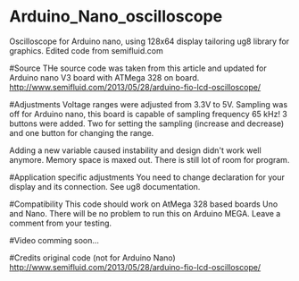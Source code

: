 # Arduino_Nano_oscilloscope
Oscilloscope for Arduino nano, using 128x64 display tailoring ug8 library for graphics. Edited code from semifluid.com

#Source
THe source code was taken from this article and updated for Arduino nano V3 board with ATMega 328 on board. 
http://www.semifluid.com/2013/05/28/arduino-fio-lcd-oscilloscope/

#Adjustments
Voltage ranges were adjusted from 3.3V to 5V. Sampling was off for Arduino nano, this board is capable of sampling frequency 65 kHz! 3 buttons were added. Two for setting the sampling (increase and decrease) and one button for changing the range.

Adding a new variable caused instability and design didn't work well anymore. Memory space is maxed out. There is still lot of room for program.

#Application specific adjustments
You need to change declaration for your display and its connection. See ug8 documentation.

#Compatibility
This code should work on AtMega 328 based boards Uno and Nano. There will be no problem to run this on Arduino MEGA. Leave a comment from your testing.

#Video
comming soon...

#Credits
original code (not for Arduino Nano)
http://www.semifluid.com/2013/05/28/arduino-fio-lcd-oscilloscope/
